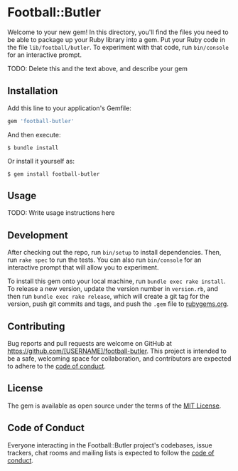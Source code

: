 # Football::Butler

Welcome to your new gem! In this directory, you'll find the files you need to be able to package up your Ruby library into a gem. Put your Ruby code in the file `lib/football/butler`. To experiment with that code, run `bin/console` for an interactive prompt.

TODO: Delete this and the text above, and describe your gem

## Installation

Add this line to your application's Gemfile:

```ruby
gem 'football-butler'
```

And then execute:

    $ bundle install

Or install it yourself as:

    $ gem install football-butler

## Usage

TODO: Write usage instructions here

## Development

After checking out the repo, run `bin/setup` to install dependencies. Then, run `rake spec` to run the tests. You can also run `bin/console` for an interactive prompt that will allow you to experiment.

To install this gem onto your local machine, run `bundle exec rake install`. To release a new version, update the version number in `version.rb`, and then run `bundle exec rake release`, which will create a git tag for the version, push git commits and tags, and push the `.gem` file to [rubygems.org](https://rubygems.org).

## Contributing

Bug reports and pull requests are welcome on GitHub at https://github.com/[USERNAME]/football-butler. This project is intended to be a safe, welcoming space for collaboration, and contributors are expected to adhere to the [code of conduct](https://github.com/[USERNAME]/football-butler/blob/master/CODE_OF_CONDUCT.md).


## License

The gem is available as open source under the terms of the [MIT License](https://opensource.org/licenses/MIT).

## Code of Conduct

Everyone interacting in the Football::Butler project's codebases, issue trackers, chat rooms and mailing lists is expected to follow the [code of conduct](https://github.com/[USERNAME]/football-butler/blob/master/CODE_OF_CONDUCT.md).

